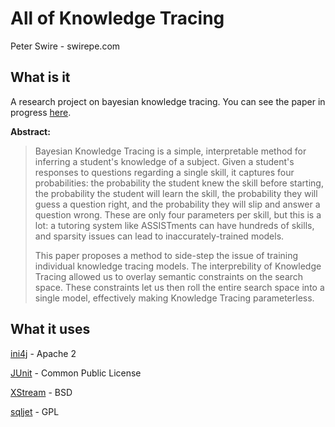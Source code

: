# All of Knowledge Tracing
Peter Swire - swirepe.com

## What is it

A research project on bayesian knowledge tracing.  You can see the paper in progress [here](https://docs.google.com/document/d/1wdfwoIpd0G6zJDcPPzO83T0rkdAhbTUX9bymOHxykrI/edit).

**Abstract:**

>Bayesian Knowledge Tracing is a simple, interpretable method for inferring a student's knowledge of a subject.  Given a student's responses to questions regarding a single skill, it captures four probabilities: the probability the student knew the skill before starting, the probability the student will learn the skill, the probability they will guess a question right, and the probability they will slip and answer a question wrong.  These are only four parameters per skill, but this is a lot: a tutoring system like ASSISTments can have hundreds of skills, and sparsity issues can lead to inaccurately-trained models.
>
>This paper proposes a method to side-step the issue of training individual knowledge tracing models.  The interprebility of Knowledge Tracing allowed us to overlay semantic constraints on the search space.  These constraints let us then roll the entire search space into a single model, effectively making Knowledge Tracing parameterless.


## What it uses

[ini4j](http://ini4j.sourceforge.net/) - Apache 2

[JUnit](http://www.junit.org/) - Common Public License

[XStream](http://xstream.codehaus.org) - BSD

[sqljet](http://sqljet.com/) - GPL